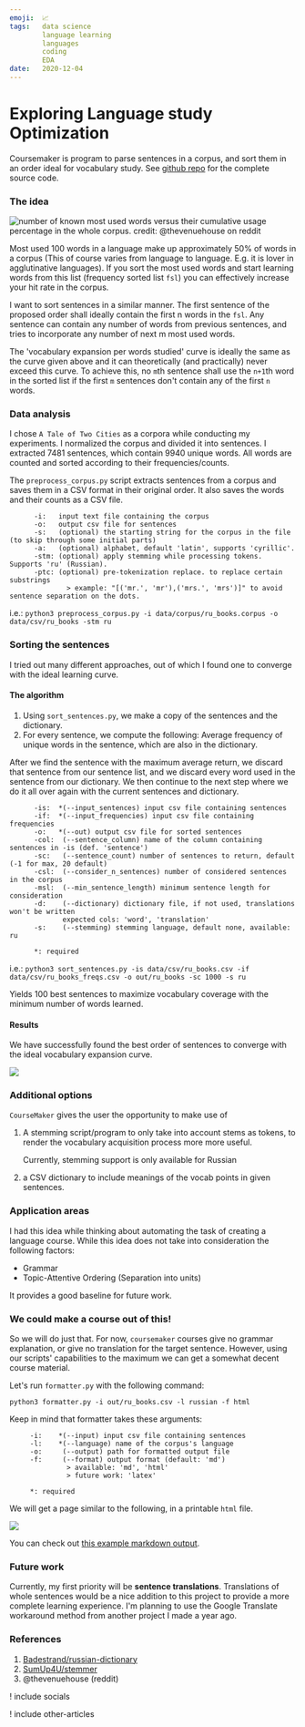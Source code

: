 ```yaml
---
emoji:  📈
tags:   data science
        language learning
        languages
        coding
        EDA
date:   2020-12-04
---
```


# Exploring Language study Optimization

Coursemaker is program to parse sentences in a corpus, and sort them in an order ideal for vocabulary study. See [github repo](https://github.com/cemreefe/coursemaker) for the complete source code.

### The idea

![number of known most used words versus their cumulative usage percentage in the whole corpus. credit: @thevenuehouse on reddit](https://github.com/cemreefe/coursemaker/raw/main/media/graph.png)

Most used 100 words in a language make up approximately 50% of words in a corpus (This of course varies from language to language. E.g. it is lover in agglutinative languages). If you sort the most used words and start learning words from this list (frequency sorted list `fsl`) you can effectively increase your hit rate in the corpus. 

I want to sort sentences in a similar manner. The first sentence of the proposed order shall ideally contain the first n words in the `fsl`. Any sentence can contain any number of words from previous sentences, and tries to incorporate any number of next m most used words.

The 'vocabulary expansion per words studied' curve  is ideally the same as the curve given above and it can theoretically (and practically) never exceed this curve. To achieve this, no `m`th sentence shall use the `n+1`th word in the sorted list if the first `m` sentences don't contain any of the first `n` words.

### Data analysis

I chose `A Tale of Two Cities`  as a corpora while conducting my experiments. I normalized the corpus and divided it into sentences. I extracted 7481 sentences, which contain 9940 unique words.  All words are counted and sorted according to their frequencies/counts.

The `preprocess_corpus.py`  script extracts sentences from a corpus and saves them in a CSV format in their original order. It also saves the words and their counts as a CSV file.  

```
      -i:  	input text file containing the corpus
      -o:  	output csv file for sentences
      -s:  	(optional) the starting string for the corpus in the file (to skip through some initial parts)
      -a:  	(optional) alphabet, default 'latin', supports 'cyrillic'.
      -stm:	(optional) apply stemming while processing tokens. Supports 'ru' (Russian).
      -ptc:	(optional) pre-tokenization replace. to replace certain substrings 
              > example: "[('mr.', 'mr'),('mrs.', 'mrs')]" to avoid sentence separation on the dots.
```

i.e.:
`python3 preprocess_corpus.py -i data/corpus/ru_books.corpus -o data/csv/ru_books -stm ru `

### Sorting the sentences

I tried out many different approaches, out of which I found one to converge with the ideal learning curve. 

#### The algorithm

1. Using `sort_sentences.py`, we make a copy of the sentences and the dictionary. 
2. For every sentence, we compute the following: Average frequency of unique words in the sentence, which are also in the dictionary. 

After we find the sentence with the maximum average return, we discard that sentence from our sentence list, and we discard every word used in the sentence from our dictionary. We then continue to the next step where we do it all over again with the current sentences and dictionary. 

```
      -is: 	*(--input_sentences) input csv file containing sentences
      -if: 	*(--input_frequencies) input csv file containing frequencies
      -o:  	*(--out) output csv file for sorted sentences
      -col:	 (--sentence_column) name of the column containing sentences in -is (def. 'sentence')
      -sc: 	 (--sentence_count) number of sentences to return, default (-1 for max, 20 default)
      -csl:	 (--consider_n_sentences) number of considered sentences in the corpus
      -msl:	 (--min_sentence_length) minimum sentence length for consideration
      -d:  	 (--dictionary) dictionary file, if not used, translations won't be written
           	 expected cols: 'word', 'translation'
      -s:  	 (--stemming) stemming language, default none, available: ru
      
      *: required
```

i.e.:
`python3 sort_sentences.py -is data/csv/ru_books.csv -if data/csv/ru_books_freqs.csv -o out/ru_books -sc 1000 -s ru` 

Yields 100 best sentences to maximize vocabulary coverage with the minimum number of words learned.

#### Results

We have successfully found the best order of sentences to converge with the ideal vocabulary expansion curve.

![](https://github.com/cemreefe/coursemaker/raw/main/media/vcc_comparison.png)



### Additional options

`CourseMaker` gives the user the opportunity to make use of

1. A stemming script/program to only take into account stems as tokens, to render the vocabulary acquisition process more more useful.

   Currently, stemming support is only available for Russian

2. a CSV dictionary to include meanings of the vocab points in given sentences.



### Application areas

I had this idea while thinking about automating the task of creating a language course. While this idea does not take into consideration the following factors:

* Grammar
* Topic-Attentive Ordering (Separation into units)

It provides a good baseline for future work.



### We could make a course out of this!

So we will do just that. For now, `coursemaker` courses give no grammar explanation, or give no translation for the target sentence. However, using our scripts' capabilities to the maximum we can get a somewhat decent course material.

Let's run `formatter.py` with the following command:

`python3 formatter.py -i out/ru_books.csv -l russian -f html`

Keep in mind that formatter takes these arguments:

```
     -i:  	*(--input) input csv file containing sentences
     -l:  	*(--language) name of the corpus's language
     -o:  	 (--output) path for formatted output file
     -f:  	 (--format) output format (default: 'md')
          	  > available: 'md', 'html'
          	  > future work: 'latex'
     
     *: required
```


We will get a page similar to the following, in a printable `html` file.

![](https://github.com/cemreefe/coursemaker/raw/main/media/example_html.png)

You can check out [this example markdown output](https://github.com/cemreefe/coursemaker/blob/main/courses/russian_course.md).

### Future work

Currently, my first priority will be **sentence translations**. Translations of whole sentences would be a nice addition to this project to provide a more complete learning experience. I'm planning to use the Google Translate workaround method from another project I made a year ago. 

### References

1. [Badestrand/russian-dictionary](https://github.com/Badestrand/russian-dictionary)
2. [SumUp4U/stemmer](https://github.com/SumUp4U/stemmer)
3. @thevenuehouse (reddit)

! include socials

! include other-articles